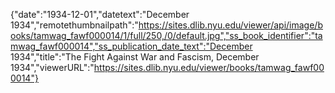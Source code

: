 {"date":"1934-12-01","datetext":"December 1934","remotethumbnailpath":"https://sites.dlib.nyu.edu/viewer/api/image/books/tamwag_fawf000014/1/full/250,/0/default.jpg","ss_book_identifier":"tamwag_fawf000014","ss_publication_date_text":"December 1934","title":"The Fight Against War and Fascism, December 1934","viewerURL":"https://sites.dlib.nyu.edu/viewer/books/tamwag_fawf000014"}